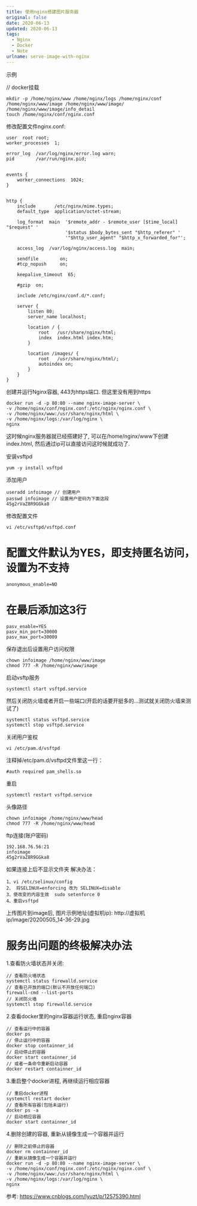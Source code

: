 ```yaml
---
title: 使用nginx搭建图片服务器
original: false
date: 2020-06-13
updated: 2020-06-13
tags: 
  - Nginx
  - Docker
  - Note
urlname: serve-image-with-nginx
---
```

示例
<!--more-->
// docker挂载
~~~
mkdir -p /home/nginx/www /home/nginx/logs /home/nginx/conf /home/nginx/www/image /home/nginx/www/image/ /home/nginx/www/image/info_detail
touch /home/nginx/conf/nginx.conf
~~~

修改配置文件nginx.conf: 
~~~
user  root root;
worker_processes  1;
 
error_log  /var/log/nginx/error.log warn;
pid        /var/run/nginx.pid;
 
 
events {
    worker_connections  1024;
}
 
 
http {
    include       /etc/nginx/mime.types;
    default_type  application/octet-stream;
 
    log_format  main  '$remote_addr - $remote_user [$time_local] "$request" '
                      '$status $body_bytes_sent "$http_referer" '
                      '"$http_user_agent" "$http_x_forwarded_for"';
 
    access_log  /var/log/nginx/access.log  main;
 
    sendfile        on;
    #tcp_nopush     on;
 
    keepalive_timeout  65;
 
    #gzip  on;
 
    include /etc/nginx/conf.d/*.conf;
 
    server {
        listen 80;
        server_name localhost;
        
        location / {
            root   /usr/share/nginx/html;
            index  index.html index.htm;
        }
        
        location /images/ {
            root   /usr/share/nginx/html/;
            autoindex on;
        }
    }
}        
~~~
创建并运行Nginx容器, 443为https端口. 但这里没有用到https 
~~~
docker run -d -p 80:80 --name nginx-image-server \
-v /home/nginx/conf/nginx.conf:/etc/nginx/nginx.conf \
-v /home/nginx/www:/usr/share/nginx/html \
-v /home/nginx/logs:/var/log/nginx \
nginx
~~~
这时候nginx服务器就已经搭建好了, 可以在/home/nginx/www下创建index.html, 然后通过ip可以直接访问这时候就成功了. 

安装vsftpd
~~~
yum -y install vsftpd
~~~

添加用户
~~~
useradd infoimage // 创建用户
passwd infoimage // 设置用户密码为下面这段
45g2rVaZ8R9GGka8
~~~

修改配置文件
~~~
vi /etc/vsftpd/vsftpd.conf
~~~

# 配置文件默认为YES，即支持匿名访问，设置为不支持
~~~
anonymous_enable=NO
~~~

# 在最后添加这3行
~~~
pasv_enable=YES
pasv_min_port=30000
pasv_max_port=30009
~~~

保存退出后设置用户访问权限
~~~
chown infoimage /home/nginx/www/image
chmod 777 -R /home/nginx/www/image
~~~

启动vsftp服务
~~~
systemctl start vsftpd.service
~~~

然后关闭防火墙或者开启一些端口(开启的话要开挺多的...测试就关闭防火墙来测试了)

~~~
systemctl status vsftpd.service
systemctl stop vsftpd.service
~~~

关闭用户鉴权
~~~
vi /etc/pam.d/vsftpd
~~~
注释掉/etc/pam.d/vsftpd文件里这一行：
~~~
#auth required pam_shells.so
~~~
重启
~~~
systemctl restart vsftpd.service
~~~

头像路径
~~~
chown infoimage /home/nginx/www/head
chmod 777 -R /home/nginx/www/head
~~~

ftp连接(账户密码)
~~~
192.168.76.56:21
infoimage
45g2rVaZ8R9GGka8
~~~

如果连接上后不显示文件夹
解决办法：
~~~
1、vi /etc/selinux/config
2、 将SELINUX=enforcing 改为 SELINUX=disable
3、使改变的内容生效  sudo setenforce 0
4、重启vsftpd
~~~

上传图片到image后, 图片示例地址(虚拟机ip): 
http://虚拟机ip/image/20200505_14-36-29.jpg

# 服务出问题的终极解决办法

1.查看防火墙状态并关闭: 
~~~
// 查看防火墙状态
systemctl status firewalld.service
// 查看已开放的端口(默认不开放任何端口)
firewall-cmd --list-ports
// 关闭防火墙
systemctl stop firewalld.service
~~~
2.查看docker里的nginx容器运行状态, 重启nginx容器
~~~
// 查看运行中的容器
docker ps
// 停止运行中的容器
docker stop containner_id
// 启动停止的容器
docker start containner_id
// 或者一条命令重新启动容器
docker restart containner_id
~~~
3.重启整个docker进程, 再继续运行相应容器
~~~
// 重启docker进程
systemctl restart docker
// 查看所有容器(包括未运行)
docker ps -a
// 启动相应容器
docker start containner_id
~~~
4.删除创建的容器, 重新从镜像生成一个容器并运行
~~~
// 删除之前停止的容器
docker rm containner_id
// 重新从镜像生成一个容器并运行
docker run -d -p 80:80 --name nginx-image-server \
-v /home/nginx/conf/nginx.conf:/etc/nginx/nginx.conf \
-v /home/nginx/www:/usr/share/nginx/html \
-v /home/nginx/logs:/var/log/nginx \
nginx
~~~

参考: 
https://www.cnblogs.com/lyuzt/p/12575390.html

